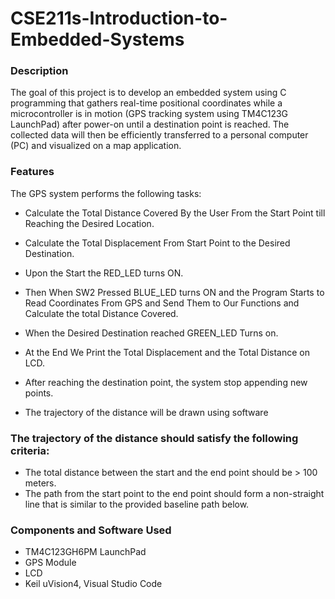 # CSE211s-Introduction-to-Embedded-Systems
### Description
The goal of this project is to develop an embedded system using C programming that 
gathers real-time positional coordinates while a microcontroller is in motion (GPS tracking 
system using TM4C123G LaunchPad) after power-on until a destination point is reached. 
The collected data will then be efficiently transferred to a personal computer (PC) and 
visualized on a map application.
### Features
The GPS system performs the following tasks:  

 * Calculate the Total Distance Covered By the User From the Start Point till Reaching the Desired Location.
 * Calculate the Total Displacement From Start Point to the Desired Destination.  
 
 * Upon the Start the RED_LED turns ON.
 
 * Then When SW2 Pressed BLUE_LED turns ON and the Program Starts to Read Coordinates From GPS and Send Them to Our Functions and Calculate the total Distance Covered.  
  
 * When the Desired Destination reached GREEN_LED Turns on.  
  
 * At the End We Print the Total Displacement and the Total Distance on LCD.
 * After reaching the destination point, the system stop appending new points.
 * The trajectory of the distance will be drawn using software    
  
### The trajectory of the distance should satisfy the following criteria:  
 * The total distance between the start and the end point should be > 100 meters.
 * The path from the start point to the end point should form a non-straight line that is similar to the provided baseline path below.
### Components and Software Used
* TM4C123GH6PM LaunchPad
* GPS Module
* LCD
* Keil uVision4, Visual Studio Code
 

